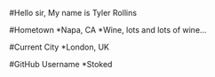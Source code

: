   
  #Hello sir, My name is Tyler Rollins

  #Hometown
    *Napa, CA
    *Wine, lots and lots of wine...

  #Current City
    *London, UK

  #GitHub Username
    *Stoked